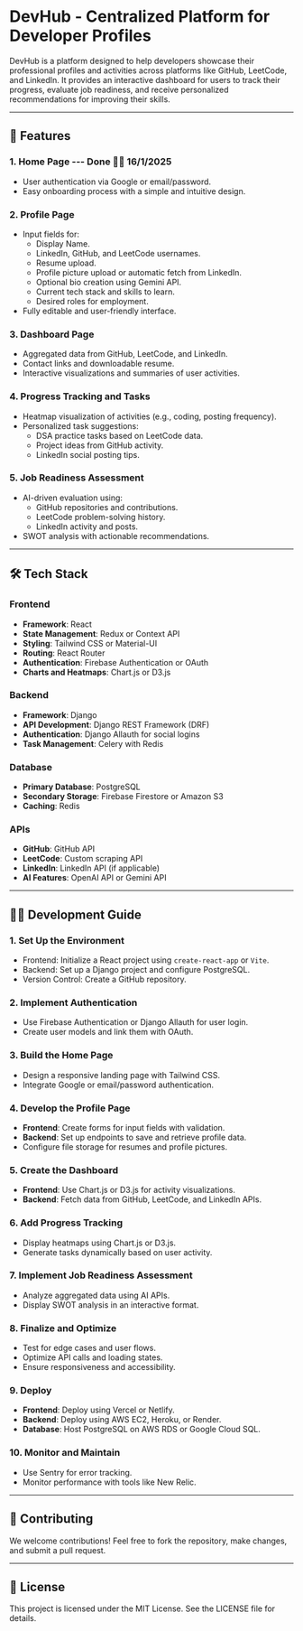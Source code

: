 # DevHub - Centralized Platform for Developer Profiles

DevHub is a platform designed to help developers showcase their professional profiles and activities across platforms like GitHub, LeetCode, and LinkedIn. It provides an interactive dashboard for users to track their progress, evaluate job readiness, and receive personalized recommendations for improving their skills.

---

## 🚀 Features

### 1. Home Page  --- Done 👍🏻 16/1/2025 
- User authentication via Google or email/password.  
- Easy onboarding process with a simple and intuitive design.

### 2. Profile Page
- Input fields for:
  - Display Name.
  - LinkedIn, GitHub, and LeetCode usernames.
  - Resume upload.
  - Profile picture upload or automatic fetch from LinkedIn.
  - Optional bio creation using Gemini API.
  - Current tech stack and skills to learn.
  - Desired roles for employment.
- Fully editable and user-friendly interface.

### 3. Dashboard Page
- Aggregated data from GitHub, LeetCode, and LinkedIn.
- Contact links and downloadable resume.
- Interactive visualizations and summaries of user activities.

### 4. Progress Tracking and Tasks
- Heatmap visualization of activities (e.g., coding, posting frequency).
- Personalized task suggestions:
  - DSA practice tasks based on LeetCode data.
  - Project ideas from GitHub activity.
  - LinkedIn social posting tips.

### 5. Job Readiness Assessment
- AI-driven evaluation using:
  - GitHub repositories and contributions.
  - LeetCode problem-solving history.
  - LinkedIn activity and posts.
- SWOT analysis with actionable recommendations.

---

## 🛠️ Tech Stack

### Frontend
- **Framework**: React
- **State Management**: Redux or Context API
- **Styling**: Tailwind CSS or Material-UI
- **Routing**: React Router
- **Authentication**: Firebase Authentication or OAuth
- **Charts and Heatmaps**: Chart.js or D3.js

### Backend
- **Framework**: Django
- **API Development**: Django REST Framework (DRF)
- **Authentication**: Django Allauth for social logins
- **Task Management**: Celery with Redis

### Database
- **Primary Database**: PostgreSQL
- **Secondary Storage**: Firebase Firestore or Amazon S3
- **Caching**: Redis

### APIs
- **GitHub**: GitHub API
- **LeetCode**: Custom scraping API
- **LinkedIn**: LinkedIn API (if applicable)
- **AI Features**: OpenAI API or Gemini API

---

## 🧑‍💻 Development Guide

### 1. Set Up the Environment
- Frontend: Initialize a React project using `create-react-app` or `Vite`.
- Backend: Set up a Django project and configure PostgreSQL.
- Version Control: Create a GitHub repository.

### 2. Implement Authentication
- Use Firebase Authentication or Django Allauth for user login.
- Create user models and link them with OAuth.

### 3. Build the Home Page
- Design a responsive landing page with Tailwind CSS.
- Integrate Google or email/password authentication.

### 4. Develop the Profile Page
- **Frontend**: Create forms for input fields with validation.
- **Backend**: Set up endpoints to save and retrieve profile data.
- Configure file storage for resumes and profile pictures.

### 5. Create the Dashboard
- **Frontend**: Use Chart.js or D3.js for activity visualizations.
- **Backend**: Fetch data from GitHub, LeetCode, and LinkedIn APIs.

### 6. Add Progress Tracking
- Display heatmaps using Chart.js or D3.js.
- Generate tasks dynamically based on user activity.

### 7. Implement Job Readiness Assessment
- Analyze aggregated data using AI APIs.
- Display SWOT analysis in an interactive format.

### 8. Finalize and Optimize
- Test for edge cases and user flows.
- Optimize API calls and loading states.
- Ensure responsiveness and accessibility.

### 9. Deploy
- **Frontend**: Deploy using Vercel or Netlify.
- **Backend**: Deploy using AWS EC2, Heroku, or Render.
- **Database**: Host PostgreSQL on AWS RDS or Google Cloud SQL.

### 10. Monitor and Maintain
- Use Sentry for error tracking.
- Monitor performance with tools like New Relic.

---

## 🌟 Contributing
We welcome contributions! Feel free to fork the repository, make changes, and submit a pull request.

---

## 📄 License
This project is licensed under the MIT License. See the LICENSE file for details.
